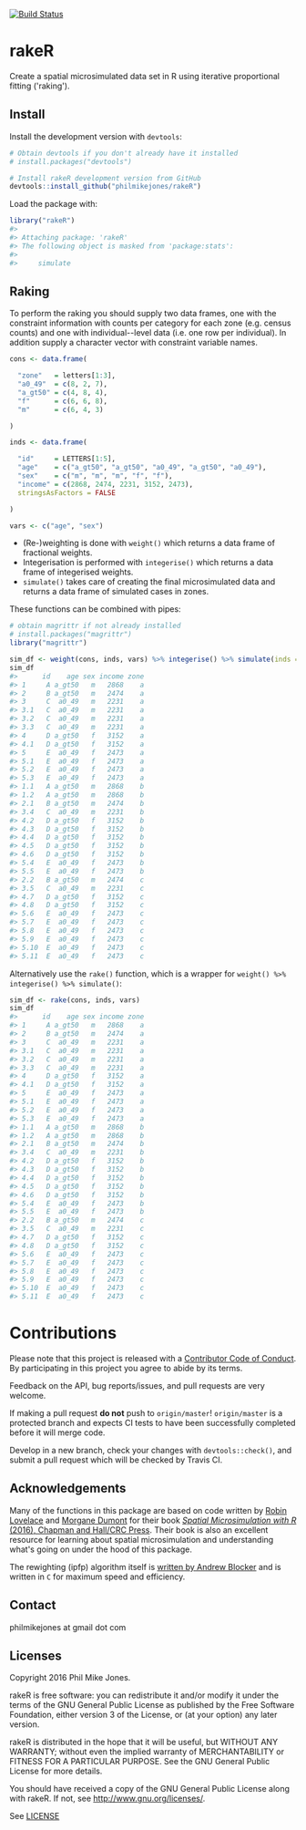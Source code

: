 
<!-- README.md is generated from README.Rmd. Please edit that file -->
[![Build Status](https://travis-ci.org/philmikejones/rakeR.svg?branch=master)](https://travis-ci.org/philmikejones/rakeR)

rakeR
=====

Create a spatial microsimulated data set in R using iterative proportional fitting ('raking').

Install
-------

Install the development version with `devtools`:

``` r
# Obtain devtools if you don't already have it installed
# install.packages("devtools")

# Install rakeR development version from GitHub
devtools::install_github("philmikejones/rakeR")
```

Load the package with:

``` r
library("rakeR")
#> 
#> Attaching package: 'rakeR'
#> The following object is masked from 'package:stats':
#> 
#>     simulate
```

Raking
------

To perform the raking you should supply two data frames, one with the constraint information with counts per category for each zone (e.g. census counts) and one with individual--level data (i.e. one row per individual). In addition supply a character vector with constraint variable names.

``` r
cons <- data.frame(

  "zone"   = letters[1:3],
  "a0_49"  = c(8, 2, 7),
  "a_gt50" = c(4, 8, 4),
  "f"      = c(6, 6, 8),
  "m"      = c(6, 4, 3)

)

inds <- data.frame(

  "id"     = LETTERS[1:5],
  "age"    = c("a_gt50", "a_gt50", "a0_49", "a_gt50", "a0_49"),
  "sex"    = c("m", "m", "m", "f", "f"),
  "income" = c(2868, 2474, 2231, 3152, 2473),
  stringsAsFactors = FALSE

)

vars <- c("age", "sex")
```

-   (Re-)weighting is done with `weight()` which returns a data frame of fractional weights.
-   Integerisation is performed with `integerise()` which returns a data frame of integerised weights.
-   `simulate()` takes care of creating the final microsimulated data and returns a data frame of simulated cases in zones.

These functions can be combined with pipes:

``` r
# obtain magrittr if not already installed
# install.packages("magrittr")
library("magrittr")

sim_df <- weight(cons, inds, vars) %>% integerise() %>% simulate(inds = inds)
sim_df
#>      id    age sex income zone
#> 1     A a_gt50   m   2868    a
#> 2     B a_gt50   m   2474    a
#> 3     C  a0_49   m   2231    a
#> 3.1   C  a0_49   m   2231    a
#> 3.2   C  a0_49   m   2231    a
#> 3.3   C  a0_49   m   2231    a
#> 4     D a_gt50   f   3152    a
#> 4.1   D a_gt50   f   3152    a
#> 5     E  a0_49   f   2473    a
#> 5.1   E  a0_49   f   2473    a
#> 5.2   E  a0_49   f   2473    a
#> 5.3   E  a0_49   f   2473    a
#> 1.1   A a_gt50   m   2868    b
#> 1.2   A a_gt50   m   2868    b
#> 2.1   B a_gt50   m   2474    b
#> 3.4   C  a0_49   m   2231    b
#> 4.2   D a_gt50   f   3152    b
#> 4.3   D a_gt50   f   3152    b
#> 4.4   D a_gt50   f   3152    b
#> 4.5   D a_gt50   f   3152    b
#> 4.6   D a_gt50   f   3152    b
#> 5.4   E  a0_49   f   2473    b
#> 5.5   E  a0_49   f   2473    b
#> 2.2   B a_gt50   m   2474    c
#> 3.5   C  a0_49   m   2231    c
#> 4.7   D a_gt50   f   3152    c
#> 4.8   D a_gt50   f   3152    c
#> 5.6   E  a0_49   f   2473    c
#> 5.7   E  a0_49   f   2473    c
#> 5.8   E  a0_49   f   2473    c
#> 5.9   E  a0_49   f   2473    c
#> 5.10  E  a0_49   f   2473    c
#> 5.11  E  a0_49   f   2473    c
```

Alternatively use the `rake()` function, which is a wrapper for `weight() %>% integerise() %>% simulate()`:

``` r
sim_df <- rake(cons, inds, vars)
sim_df
#>      id    age sex income zone
#> 1     A a_gt50   m   2868    a
#> 2     B a_gt50   m   2474    a
#> 3     C  a0_49   m   2231    a
#> 3.1   C  a0_49   m   2231    a
#> 3.2   C  a0_49   m   2231    a
#> 3.3   C  a0_49   m   2231    a
#> 4     D a_gt50   f   3152    a
#> 4.1   D a_gt50   f   3152    a
#> 5     E  a0_49   f   2473    a
#> 5.1   E  a0_49   f   2473    a
#> 5.2   E  a0_49   f   2473    a
#> 5.3   E  a0_49   f   2473    a
#> 1.1   A a_gt50   m   2868    b
#> 1.2   A a_gt50   m   2868    b
#> 2.1   B a_gt50   m   2474    b
#> 3.4   C  a0_49   m   2231    b
#> 4.2   D a_gt50   f   3152    b
#> 4.3   D a_gt50   f   3152    b
#> 4.4   D a_gt50   f   3152    b
#> 4.5   D a_gt50   f   3152    b
#> 4.6   D a_gt50   f   3152    b
#> 5.4   E  a0_49   f   2473    b
#> 5.5   E  a0_49   f   2473    b
#> 2.2   B a_gt50   m   2474    c
#> 3.5   C  a0_49   m   2231    c
#> 4.7   D a_gt50   f   3152    c
#> 4.8   D a_gt50   f   3152    c
#> 5.6   E  a0_49   f   2473    c
#> 5.7   E  a0_49   f   2473    c
#> 5.8   E  a0_49   f   2473    c
#> 5.9   E  a0_49   f   2473    c
#> 5.10  E  a0_49   f   2473    c
#> 5.11  E  a0_49   f   2473    c
```

Contributions
=============

Please note that this project is released with a [Contributor Code of Conduct](CONDUCT.md). By participating in this project you agree to abide by its terms.

Feedback on the API, bug reports/issues, and pull requests are very welcome.

If making a pull request **do not** push to `origin/master`! `origin/master` is a protected branch and expects CI tests to have been successfully completed before it will merge code.

Develop in a new branch, check your changes with `devtools::check()`, and submit a pull request which will be checked by Travis CI.

Acknowledgements
----------------

Many of the functions in this package are based on code written by [Robin Lovelace](https://github.com/Robinlovelace) and [Morgane Dumont](https://github.com/modumont) for their book [*Spatial Microsimulation with R* (2016), Chapman and Hall/CRC Press](https://www.crcpress.com/Spatial-Microsimulation-with-R/Lovelace-Dumont/p/book/9781498711548). Their book is also an excellent resource for learning about spatial microsimulation and understanding what's going on under the hood of this package.

The rewighting (ipfp) algorithm itself is [written by Andrew Blocker](https://github.com/awblocker/ipfp) and is written in `C` for maximum speed and efficiency.

Contact
-------

philmikejones at gmail dot com

Licenses
--------

Copyright 2016 Phil Mike Jones.

rakeR is free software: you can redistribute it and/or modify it under the terms of the GNU General Public License as published by the Free Software Foundation, either version 3 of the License, or (at your option) any later version.

rakeR is distributed in the hope that it will be useful, but WITHOUT ANY WARRANTY; without even the implied warranty of MERCHANTABILITY or FITNESS FOR A PARTICULAR PURPOSE. See the GNU General Public License for more details.

You should have received a copy of the GNU General Public License along with rakeR. If not, see <http://www.gnu.org/licenses/>.

See [LICENSE](https://github.com/philmikejones/rakeR/blob/master/LICENSE)
